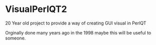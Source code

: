 # VisualPerlQT2

20 Year old project to provide a way of creating GUI visual in PerlQT 

Orginally done many years ago in the 1998 maybe this will be useful to someone. 


